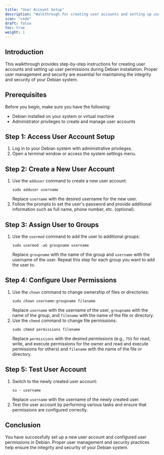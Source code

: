 ```yaml
---
title: "User Account Setup"
description: "Walkthrough for creating user accounts and setting up user permissions during Debian installation, ensuring proper user management and security."
icon: "code"
draft: false
toc: true
weight: 1
---
```


## Introduction

This walkthrough provides step-by-step instructions for creating user accounts and setting up user permissions during Debian installation. Proper user management and security are essential for maintaining the integrity and security of your Debian system.

## Prerequisites

Before you begin, make sure you have the following:

- Debian installed on your system or virtual machine
- Administrator privileges to create and manage user accounts

## Step 1: Access User Account Setup

1. Log in to your Debian system with administrative privileges.
2. Open a terminal window or access the system settings menu.

## Step 2: Create a New User Account

1. Use the `adduser` command to create a new user account:
   ```
   sudo adduser username
   ```
   Replace `username` with the desired username for the new user.
2. Follow the prompts to set the user's password and provide additional information such as full name, phone number, etc. (optional).

## Step 3: Assign User to Groups

1. Use the `usermod` command to add the user to additional groups:
   ```
   sudo usermod -aG groupname username
   ```
   Replace `groupname` with the name of the group and `username` with the username of the user.
   Repeat this step for each group you want to add the user to.

## Step 4: Configure User Permissions

1. Use the `chown` command to change ownership of files or directories:
   ```
   sudo chown username:groupname filename
   ```
   Replace `username` with the username of the user, `groupname` with the name of the group, and `filename` with the name of the file or directory.
2. Use the `chmod` command to change file permissions:
   ```
   sudo chmod permissions filename
   ```
   Replace `permissions` with the desired permissions (e.g., `755` for read, write, and execute permissions for the owner and read and execute permissions for others) and `filename` with the name of the file or directory.

## Step 5: Test User Account

1. Switch to the newly created user account:
   ```
   su - username
   ```
   Replace `username` with the username of the newly created user.
2. Test the user account by performing various tasks and ensure that permissions are configured correctly.

## Conclusion

You have successfully set up a new user account and configured user permissions in Debian. Proper user management and security practices help ensure the integrity and security of your Debian system.
